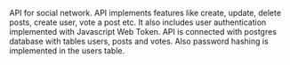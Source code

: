 API for social network. API implements features like create, update, delete posts, create user, vote a post etc. 
It also includes user authentication implemented with Javascript Web Token. API is connected with postgres database with tables users, posts and votes.
Also password hashing is implemented in the users table.
